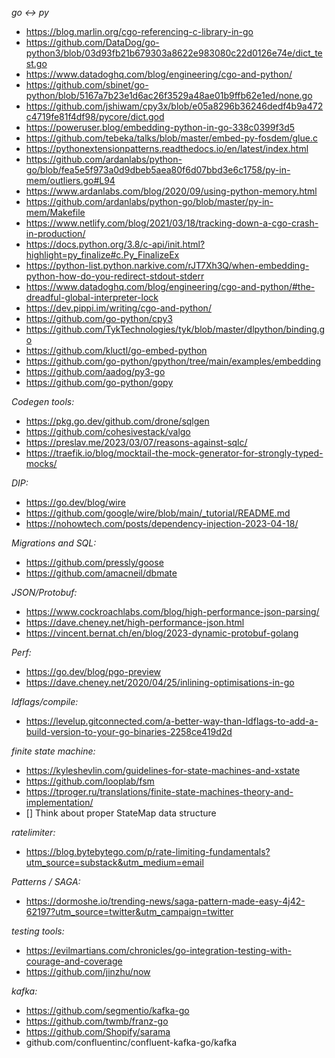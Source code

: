 *go <-> py*
- https://blog.marlin.org/cgo-referencing-c-library-in-go
- https://github.com/DataDog/go-python3/blob/03d93fb21b679303a8622e983080c22d0126e74e/dict_test.go
- https://www.datadoghq.com/blog/engineering/cgo-and-python/
- https://github.com/sbinet/go-python/blob/5167a7b23e1d6ac26f3529a48ae01b9ffb62e1ed/none.go
- https://github.com/jshiwam/cpy3x/blob/e05a8296b36246dedf4b9a472c4719fe81f4df98/pycore/dict.god
- https://poweruser.blog/embedding-python-in-go-338c0399f3d5
- https://github.com/tebeka/talks/blob/master/embed-py-fosdem/glue.c
- https://pythonextensionpatterns.readthedocs.io/en/latest/index.html
- https://github.com/ardanlabs/python-go/blob/fea5e5f973a0d9dbeb5aea80f6d07bbd3e6c1758/py-in-mem/outliers.go#L94
- https://www.ardanlabs.com/blog/2020/09/using-python-memory.html
- https://github.com/ardanlabs/python-go/blob/master/py-in-mem/Makefile
- https://www.netlify.com/blog/2021/03/18/tracking-down-a-cgo-crash-in-production/
- https://docs.python.org/3.8/c-api/init.html?highlight=py_finalize#c.Py_FinalizeEx
- https://python-list.python.narkive.com/rJT7Xh3Q/when-embedding-python-how-do-you-redirect-stdout-stderr
- https://www.datadoghq.com/blog/engineering/cgo-and-python/#the-dreadful-global-interpreter-lock
- https://dev.pippi.im/writing/cgo-and-python/
- https://github.com/go-python/cpy3
- https://github.com/TykTechnologies/tyk/blob/master/dlpython/binding.go
- https://github.com/kluctl/go-embed-python
- https://github.com/go-python/gpython/tree/main/examples/embedding
- https://github.com/aadog/py3-go
- https://github.com/go-python/gopy

*Codegen tools:*
- https://pkg.go.dev/github.com/drone/sqlgen
- https://github.com/cohesivestack/valgo
- https://preslav.me/2023/03/07/reasons-against-sqlc/
- https://traefik.io/blog/mocktail-the-mock-generator-for-strongly-typed-mocks/

*DIP:*
- https://go.dev/blog/wire
- https://github.com/google/wire/blob/main/_tutorial/README.md
- https://nohowtech.com/posts/dependency-injection-2023-04-18/

*Migrations and SQL:*
- https://github.com/pressly/goose
- https://github.com/amacneil/dbmate

*JSON/Protobuf:*
- https://www.cockroachlabs.com/blog/high-performance-json-parsing/
- https://dave.cheney.net/high-performance-json.html
- https://vincent.bernat.ch/en/blog/2023-dynamic-protobuf-golang

*Perf:*
- https://go.dev/blog/pgo-preview
- https://dave.cheney.net/2020/04/25/inlining-optimisations-in-go

*ldflags/compile:*
- https://levelup.gitconnected.com/a-better-way-than-ldflags-to-add-a-build-version-to-your-go-binaries-2258ce419d2d

*finite state machine:*
- https://kyleshevlin.com/guidelines-for-state-machines-and-xstate
- https://github.com/looplab/fsm
- https://tproger.ru/translations/finite-state-machines-theory-and-implementation/
- [] Think about proper StateMap data structure

*ratelimiter:*
- https://blog.bytebytego.com/p/rate-limiting-fundamentals?utm_source=substack&utm_medium=email

*Patterns / SAGA:*
- https://dormoshe.io/trending-news/saga-pattern-made-easy-4j42-62197?utm_source=twitter&utm_campaign=twitter

*testing tools:*
- https://evilmartians.com/chronicles/go-integration-testing-with-courage-and-coverage
- https://github.com/jinzhu/now

*kafka:*
- https://github.com/segmentio/kafka-go
- https://github.com/twmb/franz-go
- https://github.com/Shopify/sarama
- github.com/confluentinc/confluent-kafka-go/kafka
